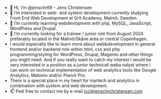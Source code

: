 - 👋 Hi, I’m @jenschr69 - Jens Christensen
- 👀 I’m interested in web- and system development currently studying Front End Web Development at Grit Academy, Malmö, Sweden.
- 🌱 I’m currently learning webdevlopment with php, MySQL, JavaScript, WordPress and Drupal.
- 💞️ I’m currently looking for a trainee / junior role from August 2024 prefarably located in the Malmö/Skåne area or central Copenhagen.
- I would especially like to learn more about webbdevelopment in general frontend and/or backend role within html, css and php programming/styling for WordPress, Drupal, Magento and other things you might need.
And if you really want to catch my interest I would be very interested in a position as a junior technicall weba nalyst where I can work on technical implementation of web analytics tools like Google Analytics,
Matomo and/or Piwick Pro.
- There is a special place in my heart for martech and analytics in combination with system and web development. 
- 📫 Feel free to contact me by e-mail jcc@jenschrchristensen.com

